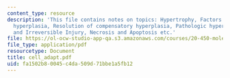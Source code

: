 ```yaml
---
content_type: resource
description: 'This file contains notes on topics: Hypertrophy, Factors driving compensatory
  hyperplasia, Resolution of compensatory hyperplasia, Pathologic hyperplasia, Reversible
  and Irreversible Injury, Necrosis and Apoptosis etc.'
file: https://ol-ocw-studio-app-qa.s3.amazonaws.com/courses/20-450-molecular-and-cellular-pathophysiology-be-450-spring-2005/fa1502b80045c4da509d71bbe1a5fb12_cell_adapt.pdf
file_type: application/pdf
resourcetype: Document
title: cell_adapt.pdf
uid: fa1502b8-0045-c4da-509d-71bbe1a5fb12
---
```

